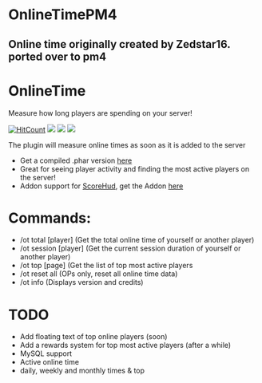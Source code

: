 # OnlineTimePM4
Online time originally created by Zedstar16. ported over to pm4
-----------
# OnlineTime
Measure how long players are spending on your server!

[![HitCount](http://hits.dwyl.io/Zedstar16/OnlineTime.svg)](http://hits.dwyl.io/Zedstar16/OnlineTime)
[![](https://poggit.pmmp.io/shield.dl.total/OnlineTime)](https://poggit.pmmp.io/p/OnlineTime)
[![](https://poggit.pmmp.io/shield.state/OnlineTime)](https://poggit.pmmp.io/p/OnlineTime)
[![](https://poggit.pmmp.io/shield.api/OnlineTime)](https://poggit.pmmp.io/p/OnlineTime)


The plugin will measure online times as soon as it is added to the server

- Get a compiled .phar version [here](https://poggit.pmmp.io/p/OnlineTime/1.2)
- Great for seeing player activity and finding the most active players on the server!
- Addon support for [ScoreHud](https://poggit.pmmp.io/p/ScoreHud), get the Addon [here](https://github.com/JackMD/ScoreHud-Addons)

# Commands:
- /ot total [player]  (Get the total online time of yourself or another player)
- /ot session [player] (Get the current session duration of yourself or another player)
- /ot top [page] (Get the list of top most active players
- /ot reset all (OPs only, reset all online time data)
- /ot info (Displays version and credits)

# TODO
- Add floating text of top online players (soon)
- Add a rewards system for top most active players (after a while)
- MySQL support
- Active online time
- daily, weekly and monthly times & top
